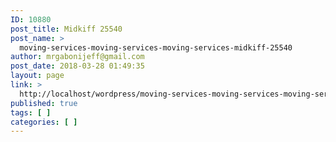 ```yaml
---
ID: 10880
post_title: Midkiff 25540
post_name: >
  moving-services-moving-services-moving-services-midkiff-25540
author: mrgabonijeff@gmail.com
post_date: 2018-03-28 01:49:35
layout: page
link: >
  http://localhost/wordpress/moving-services-moving-services-moving-services-midkiff-25540/
published: true
tags: [ ]
categories: [ ]
---
```

